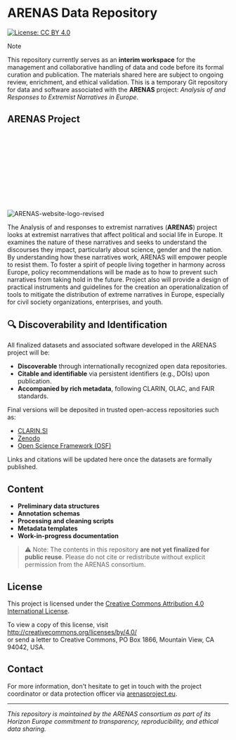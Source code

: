 # ARENAS Data Repository
[![License: CC BY 4.0](https://img.shields.io/badge/License-CC%20BY%204.0-lightgrey.svg)](https://creativecommons.org/licenses/by/4.0/)


> [!NOTE]
> This repository currently serves as an **interim workspace** for the management and collaborative handling of data and code before its formal curation and publication. The materials shared here are subject to ongoing review, enrichment, and ethical validation. This is a temporary Git repository for data and software associated with the **ARENAS** project: *Analysis of and Responses to Extremist Narratives in Europe*.

## ARENAS Project
<svg xmlns="http://www.w3.org/2000/svg" xmlns:xlink="http://www.w3.org/1999/xlink" id="Layer_1" x="0px" y="0px" viewBox="0 0 647.3 225.8" style="enable-background:new 0 0 647.3 225.8;" xml:space="preserve"></svg>![ARENAS-website-logo-revised](https://github.com/user-attachments/assets/329026bf-0882-4161-91a7-c00c212f22be)

The Analysis of and responses to extremist narratives (**ARENAS**) project looks at extremist narratives that affect political and social life in Europe. It examines the nature of these narratives and seeks to understand the discourses they impact, particularly about science, gender and the nation. By understanding how these narratives work, ARENAS will empower people to resist them. To foster a spirit of people living together in harmony across Europe, policy recommendations will be made as to how to prevent such narratives from taking hold in the future. Project also will provide a design of practical instruments and guidelines for the creation an operationalization of tools to mitigate the distribution of extreme narratives in Europe, especially for civil society organizations, enterprises, and youth. 



## 🔍 Discoverability and Identification
All finalized datasets and associated software developed in the ARENAS project will be:

- **Discoverable** through internationally recognized open data repositories.
- **Citable and identifiable** via persistent identifiers (e.g., DOIs) upon publication.
- **Accompanied by rich metadata**, following CLARIN, OLAC, and FAIR standards.

Final versions will be deposited in trusted open-access repositories such as:
- [CLARIN.SI](https://www.clarin.si/repository/)
- [Zenodo](https://zenodo.org)
- [Open Science Framework (OSF)](https://osf.io)

Links and citations will be updated here once the datasets are formally published.

## Content

- **Preliminary data structures**
- **Annotation schemas**
- **Processing and cleaning scripts**
- **Metadata templates**
- **Work-in-progress documentation**

> ⚠️ Note: The contents in this repository **are not yet finalized for public reuse**. Please do not cite or redistribute without explicit permission from the ARENAS consortium.


## License

This project is licensed under the [Creative Commons Attribution 4.0 International License](http://creativecommons.org/licenses/by/4.0/).

To view a copy of this license, visit http://creativecommons.org/licenses/by/4.0/  
or send a letter to Creative Commons, PO Box 1866, Mountain View, CA 94042, USA.


## Contact

For more information, don't hesitate to get in touch with the project coordinator or data protection officer via [arenasproject.eu](https://arenasproject.eu).

---

*This repository is maintained by the ARENAS consortium as part of its Horizon Europe commitment to transparency, reproducibility, and ethical data sharing.*